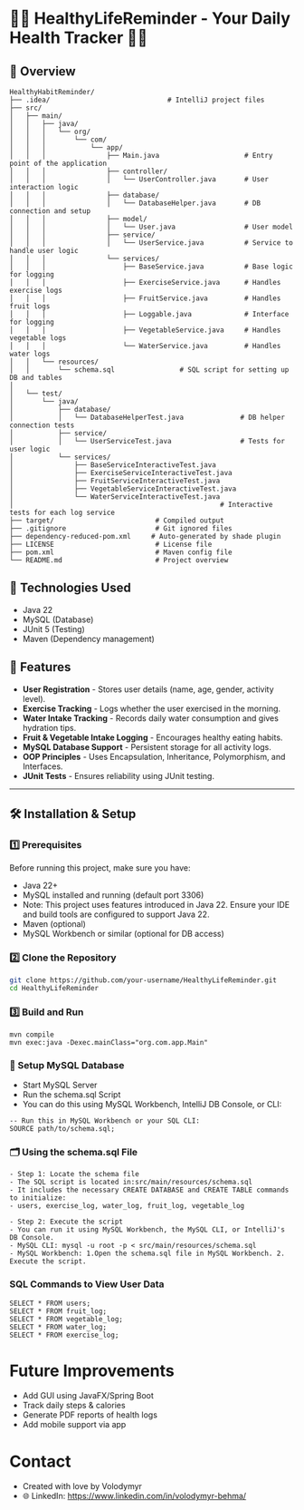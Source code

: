# 🏋️‍♂️ HealthyLifeReminder - Your Daily Health Tracker 🥗💧

## 📌 Overview

```
HealthyHabitReminder/
├── .idea/                             # IntelliJ project files
├── src/
│   ├── main/
│   │   ├── java/
│   │   │   └── org/
│   │   │       └── com/
│   │   │           └── app/
│   │   │               ├── Main.java                     # Entry point of the application
│   │   │               ├── controller/
│   │   │               │   └── UserController.java       # User interaction logic
│   │   │               ├── database/
│   │   │               │   └── DatabaseHelper.java       # DB connection and setup
│   │   │               ├── model/
│   │   │               │   └── User.java                 # User model
│   │   │               ├── service/
│   │   │               │   └── UserService.java          # Service to handle user logic
│   │   │               └── services/
│   │   │                   ├── BaseService.java          # Base logic for logging
│   │   │                   ├── ExerciseService.java      # Handles exercise logs
│   │   │                   ├── FruitService.java         # Handles fruit logs
│   │   │                   ├── Loggable.java             # Interface for logging
│   │   │                   ├── VegetableService.java     # Handles vegetable logs
│   │   │                   └── WaterService.java         # Handles water logs
│   │   └── resources/
│   │       └── schema.sql                # SQL script for setting up DB and tables
│
│   └── test/
│       └── java/
│           ├── database/
│           │   └── DatabaseHelperTest.java              # DB helper connection tests
│           ├── service/
│           │   └── UserServiceTest.java                 # Tests for user logic
│           └── services/
│               ├── BaseServiceInteractiveTest.java
│               ├── ExerciseServiceInteractiveTest.java
│               ├── FruitServiceInteractiveTest.java
│               ├── VegetableServiceInteractiveTest.java
│               └── WaterServiceInteractiveTest.java
│                                                   # Interactive tests for each log service
├── target/                         # Compiled output
├── .gitignore                      # Git ignored files
├── dependency-reduced-pom.xml     # Auto-generated by shade plugin
├── LICENSE                         # License file
├── pom.xml                         # Maven config file
└── README.md                       # Project overview

```


## 🎯 Technologies Used
- Java 22
- MySQL (Database)
- JUnit 5 (Testing)
- Maven (Dependency management)



## 🚀 Features
 - **User Registration** - Stores user details (name, age, gender, activity level).  
 - **Exercise Tracking** - Logs whether the user exercised in the morning.  
 - **Water Intake Tracking** - Records daily water consumption and gives hydration tips.  
 - **Fruit & Vegetable Intake Logging** - Encourages healthy eating habits.  
 - **MySQL Database Support** - Persistent storage for all activity logs.  
 - **OOP Principles** - Uses Encapsulation, Inheritance, Polymorphism, and Interfaces.  
 - **JUnit Tests** - Ensures reliability using JUnit testing.



---

## **🛠️ Installation & Setup**

### **1️⃣ Prerequisites**
Before running this project, make sure you have:
- Java 22+
- MySQL installed and running (default port 3306)
- Note: This project uses features introduced in Java 22. Ensure your IDE and build tools are configured to support Java 22.
- Maven (optional)
- MySQL Workbench or similar (optional for DB access)

### **2️⃣ Clone the Repository**
```sh
git clone https://github.com/your-username/HealthyLifeReminder.git
cd HealthyLifeReminder
```

### **3️⃣ Build and Run**

```
mvn compile
mvn exec:java -Dexec.mainClass="org.com.app.Main"
```

### 🔧 Setup MySQL Database

- Start MySQL Server
- Run the schema.sql Script
- You can do this using MySQL Workbench, IntelliJ DB Console, or CLI:
```
-- Run this in MySQL Workbench or your SQL CLI:
SOURCE path/to/schema.sql;

```

### 🗂️ Using the schema.sql File

```
- Step 1: Locate the schema file
- The SQL script is located in:src/main/resources/schema.sql
- It includes the necessary CREATE DATABASE and CREATE TABLE commands to initialize:
- users, exercise_log, water_log, fruit_log, vegetable_log

- Step 2: Execute the script
- You can run it using MySQL Workbench, the MySQL CLI, or IntelliJ's DB Console.
- MySQL CLI: mysql -u root -p < src/main/resources/schema.sql
- MySQL Workbench: 1.Open the schema.sql file in MySQL Workbench. 2. Execute the script.
```

 ### SQL Commands to View User Data
 ```
SELECT * FROM users;
SELECT * FROM fruit_log;
SELECT * FROM vegetable_log;
SELECT * FROM water_log;
SELECT * FROM exercise_log;
```

# Future Improvements
-  Add GUI using JavaFX/Spring Boot
-  Track daily steps & calories
-  Generate PDF reports of health logs
-  Add mobile support via app





# Contact
- Created with love by Volodymyr
- 🌐 LinkedIn: https://www.linkedin.com/in/volodymyr-behma/
